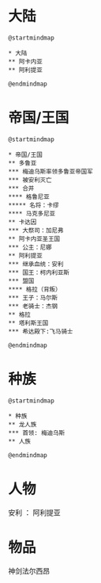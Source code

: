 # 大陆

```plantuml
@startmindmap

* 大陆
** 阿卡内亚
** 阿利提亚

@endmindmap
```

# 帝国/王国
```plantuml
@startmindmap

* 帝国/王国
** 多鲁亚
*** 梅迪乌斯率领多鲁亚帝国军
*** 被安利灭亡
*** 合并
**** 格鲁尼亚
***** 名将：卡缪
**** 马克多尼亚
** 卡达因
*** 大祭司：加尼弗
** 阿卡内亚圣王国
*** 公主：尼娜
** 阿利提亚
*** 继承血统：安利
*** 国王：柯内利亚斯
*** 盟国
**** 格拉（背叛）
*** 王子：马尔斯
*** 老骑士：杰钢
** 格拉
** 塔利斯王国
*** 希达殿下:飞马骑士

@endmindmap
```

# 种族

```plantuml
@startmindmap

* 种族
** 龙人族
*** 首领: 梅迪乌斯
** 人族

@endmindmap
```

# 人物

安利 ： 阿利提亚


# 物品

神剑法尔西昂
